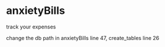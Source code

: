 # anxietyBills
track your expenses

change the db path in anxietyBills line 47, create_tables line 26

